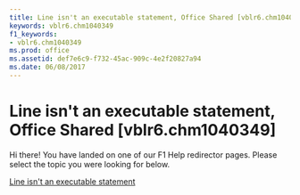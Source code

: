 ```yaml
---
title: Line isn't an executable statement, Office Shared [vblr6.chm1040349]
keywords: vblr6.chm1040349
f1_keywords:
- vblr6.chm1040349
ms.prod: office
ms.assetid: def7e6c9-f732-45ac-909c-4e2f20827a94
ms.date: 06/08/2017
---
```



# Line isn't an executable statement, Office Shared [vblr6.chm1040349]

Hi there! You have landed on one of our F1 Help redirector pages. Please select the topic you were looking for below.

[Line isn't an executable statement](http://msdn.microsoft.com/library/f734f3d9-fd63-8024-860a-4b0c7f581f67%28Office.15%29.aspx)


